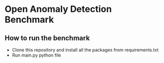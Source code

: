 # Open Anomaly Detection Benchmark

## How to run the benchmark
* Clone this repository and install all the packages from requirements.txt
* Run main.py python file
